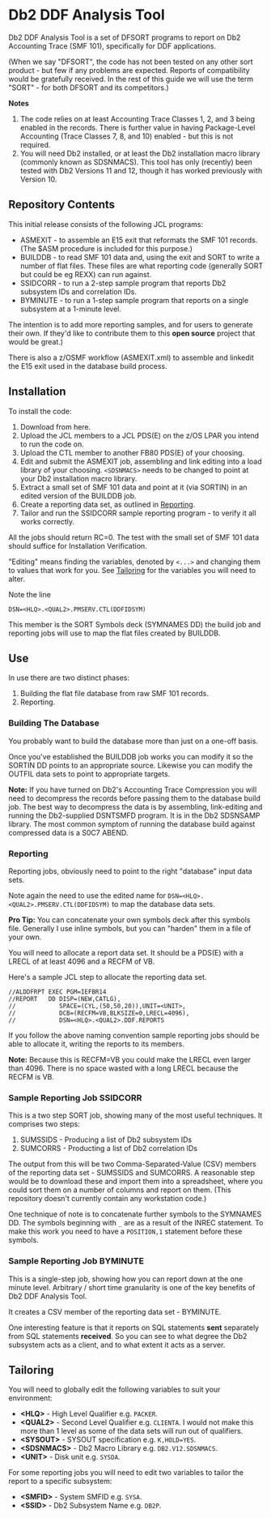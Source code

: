 # Db2 DDF Analysis Tool

Db2 DDF Analysis Tool is a set of DFSORT programs to report on Db2 Accounting Trace (SMF 101), specifically for DDF applications.

(When we say "DFSORT", the code has not been tested on any other sort product - but few if any problems are expected. Reports of compatibility would be gratefully received. In the rest of this guide we will use the term "SORT" - for both DFSORT and its competitors.)

**Notes**

1. The code relies on at least Accounting Trace Classes 1, 2, and 3 being enabled in the records.
There is further value in having Package-Level Accounting (Trace Classes 7, 8, and 10) enabled - but this is not required.
2. You will need Db2 installed, or at least the Db2 installation macro library (commonly known as SDSNMACS).
This tool has only (recently) been tested with Db2 Versions 11 and 12, though it has worked previously with Version 10.

## Repository Contents

This initial release consists of the following JCL programs:

* ASMEXIT - to assemble an E15 exit that reformats the SMF 101 records. (The $ASM procedure is included for this purpose.)
* BUILDDB - to read SMF 101 data and, using the exit and SORT to write a number of flat files. These files are what reporting code (generally SORT but could be eg REXX) can run against.
* SSIDCORR - to run a 2-step sample program that reports Db2 subsystem IDs and correlation IDs.
* BYMINUTE - to run a 1-step sample program that reports on a single subsystem at a 1-minute level.

The intention is to add more reporting samples, and for users to generate their own. If they'd like to contribute them to this **open source** project that would be great.)

There is also a z/OSMF workflow (ASMEXIT.xml) to assemble and linkedit the E15 exit used in the database build process.

## Installation

To install the code:

1. Download from here.
1. Upload the JCL members to a JCL PDS(E) on the z/OS LPAR you intend to run the code on.
1. Upload the CTL member to another FB80 PDS(E) of your choosing.
1. Edit and submit the ASMEXIT job, assembling and link editing into a load library of your choosing.
`<SDSNMACS>` needs to be changed to point at your Db2 installation macro library.
1. Extract a small set of SMF 101 data and point at it (via SORTIN) in an edited version of the BUILDDB job.
1. Create a reporting data set, as outlined in [Reporting](#reporting).
1. Tailor and run the SSIDCORR sample reporting program - to verify it all works correctly.

All the jobs should return RC=0. The test with the small set of SMF 101 data should suffice for Installation Verification.

"Editing" means finding the variables, denoted by `<...>` and changing them to values that work for you. See [Tailoring](#tailoring) for the variables you will need to alter.

Note the line

    DSN=<HLQ>.<QUAL2>.PMSERV.CTL(DDFIDSYM) 

This member is the SORT Symbols deck (SYMNAMES DD) the build job and reporting jobs will use to map the flat files created by BUILDDB.

## Use

In use there are two distinct phases:

1. Building the flat file database from raw SMF 101 records.
1. Reporting.

### Building The Database

You probably want to build the database more than just on a one-off basis.

Once you've established the BUILDDB job works you can modify it so the SORTIN DD points to an appropriate source.
Likewise you can modify the OUTFIL data sets to point to appropriate targets.

**Note:** If you have turned on Db2's Accounting Trace Compression you will need to decompress the records before passing them to the database build job.
The best way to decompress the data is by assembling, link-editing and running the Db2-supplied DSNTSMFD program. It is in the Db2 SDSNSAMP library.
The most common symptom of running the database build against compressed data is a S0C7 ABEND.

### Reporting

Reporting jobs, obviously need to point to the right "database" input data sets.

Note again the need to use the edited name for `DSN=<HLQ>.<QUAL2>.PMSERV.CTL(DDFIDSYM)` to map the database data sets.

**Pro Tip:** You can concatenate your own symbols deck after this symbols file.
Generally I use inline symbols, but you can "harden" them in a file of your own.

You will need to allocate a report data set. It should be a PDS(E) with a LRECL of at least 4096 and a RECFM of VB.

Here's a sample JCL step to allocate the reporting data set.

    //ALDDFRPT EXEC PGM=IEFBR14
    //REPORT   DD DISP=(NEW,CATLG),
    //            SPACE=(CYL,(50,50,20)),UNIT=<UNIT>,
    //            DCB=(RECFM=VB,BLKSIZE=0,LRECL=4096),
    //            DSN=<HLQ>.<QUAL2>.DDF.REPORTS

If you follow the above naming convention sample reporting jobs should be able to allocate it, writing the reports to its members.

**Note:** Because this is RECFM=VB you could make the LRECL even larger than 4096.
There is no space wasted with a long LRECL because the RECFM is VB.

### Sample Reporting Job SSIDCORR

This is a two step SORT job, showing many of the most useful techniques.
It comprises two steps:

1. SUMSSIDS - Producing a list of Db2 subsystem IDs
1. SUMCORRS - Producting a list of Db2 correlation IDs

The output from this will be two Comma-Separated-Value (CSV) members of the reporting data set - SUMSSIDS and SUMCORRS.
A reasonable step would be to download these and import them into a spreadsheet, where you could sort them on a number of columns and report on them.
(This repository doesn't currently contain any workstation code.)

One technique of note is to concatenate further symbols to the SYMNAMES DD.
The symbols beginning with `_` are as a result of the INREC statement.
To make this work you need to have a `POSITION,1` statement before these symbols.

### Sample Reporting Job BYMINUTE

This is a single-step job, showing how you can report down at the one minute level. Arbitrary / short time granularity is one of the key benefits of Db2 DDF Analysis Tool.

It creates a CSV member of the reporting data set - BYMINUTE.

One interesting feature is that it reports on SQL statements **sent** separately from SQL statements **received**. So you can see to what degree the Db2 subsystem acts as a client, and to what extent it acts as a server.

## Tailoring

You will need to globally edit the following variables to suit your environment:

* **&lt;HLQ&gt;** - High Level Qualifier e.g. `PACKER`.
* **&lt;QUAL2&gt;** - Second Level Qualifier e.g. `CLIENTA`. I would not make this more than 1 level as some of the data sets will run out of qualifiers.
* **&lt;SYSOUT&gt;** - SYSOUT specification e.g. `K,HOLD=YES`.
* **&lt;SDSNMACS&gt;** - Db2 Macro Library e.g. `DB2.V12.SDSNMACS`.
* **&lt;UNIT&gt;** - Disk unit e.g. `SYSDA`.

For some reporting jobs you will need to edit two variables to tailor the report to a specific subsystem:

* **&lt;SMFID&gt;** - System SMFID e.g. `SYSA`.
* **&lt;SSID&gt;** - Db2 Subsystem Name e.g. `DB2P`.
